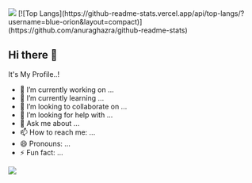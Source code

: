 <img src="https://capsule-render.vercel.app/api?type=waving&color=timeAuto&height=100&section=header" />
[![Top Langs](https://github-readme-stats.vercel.app/api/top-langs/?username=blue-orion&layout=compact)](https://github.com/anuraghazra/github-readme-stats)

## Hi there 👋
It's My Profile..!
- 🔭 I’m currently working on ...
- 🌱 I’m currently learning ...
- 👯 I’m looking to collaborate on ...
- 🤔 I’m looking for help with ...
- 💬 Ask me about ...
- 📫 How to reach me: ...
- 😄 Pronouns: ...
- ⚡ Fun fact: ...

<img src="https://capsule-render.vercel.app/api?type=waving&color=timeAuto&height=100&section=footer" />

